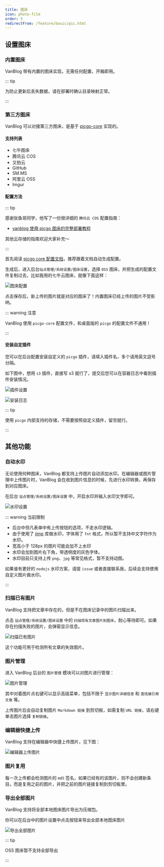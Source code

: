 ```yaml
---
title: 图床
icon: photo-film
order: 5
redirectFrom: /feature/basic/pic.html
---
```


## 设置图床

### 内置图床

VanBlog 带有内置的图床实现，无需任何配置，开箱即用。

::: tip

为防止更新后丢失数据，请在部署时确认目录映射正常。

:::

### 第三方图床

VanBlog 可以对接第三方图床，是基于 [picgo-core](https://picgo.github.io/PicGo-Core-Doc/) 实现的。

#### 支持列表

- 七牛图床
- 腾讯云 COS
- 又拍云
- GitHub
- SM.MS
- 阿里云 OSS
- Imgur

#### 配置方法

::: tip

感谢张鱼哥同学，他写了一份很详细的 `腾讯云 COS` 配置指南：

- [vanblog 使用 picgo 图床的完整部署教程](https://www.handyzyg.cn/post/47)

其他云存储的指南欢迎大家补充～

:::

首先阅读 [picgo core 配置文档](https://picgo.github.io/PicGo-Core-Doc/zh/guide/config.html#%E8%87%AA%E5%8A%A8%E7%94%9F%E6%88%90)，推荐跟着文档自动生成配置。

生成后，进入后台`站点管理/系统设置/图床设置`，选择 `OSS` 图床，并把生成的配置文件复制过去，比如我用的七牛云图床，就像下面这样：

![图床配置](https://pic.mereith.com/img/73d7d98839fb36fa26e450423aa7d147.clipboard-2022-09-20.png)

点击保存后，新上传的图片就是对应的图床了！内置图床已经上传的图片不受影响。

::: warning 注意

VanBlog 使用 `picgo-core` 配置文件，和桌面版的 `picgo` 的配置文件不通用！

:::

#### 安装自定插件

您可以在后台配置安装自定义的 `picgo` 插件，请填入插件名，多个请用英文逗号分隔。

如下图中，想用 `s3` 插件，直接写 s3 就行了，提交后您可以在容器日志中看到插件安装情况。

![插件设置](https://pic.mereith.com/img/73d7d98839fb36fa26e450423aa7d147.clipboard-2022-09-20.png)

![安装日志](https://pic.mereith.com/img/283fbd4ca8addeaf06b2f3d6ae1c4643.clipboard-2022-09-20.png)

::: tip

使用 `picgo` 内部支持的存储，不需要按照自定义插件，留空就行。

:::

## 其他功能

### 自动水印

无论使用何种图床，VanBlog 都支持上传图片自动添加水印。在编辑器或图片管理中上传图片时，VanBlog 会在收到图片信息的时候，先进行水印转换，再保存到对应图床。

在后台 `站点管理/系统设置/图床设置` 中，开启水印并输入水印文字即可。

![水印设置](https://pic.mereith.com/img/9a49bf9afa30c136994330014ca9d2d9.clipboard-2023-02-27.png)

::: warning 当前限制

- 后台中但凡表单中有上传按钮的选项，不走水印逻辑。
- 由于使用了 [jimp](https://github.com/jimp-dev/jimp/) 库做水印，字体用了 `fnt` 格式，所以暂不支持中文字符作为水印。
- 宽高小于 128px 的图片可能会加不上水印
- 水印会加到图片右下角，带透明度的灰色字体。
- 水印目前只支持上传 `png`、`jpg` 等常见格式，暂不支持动图。

如果谁有更好的 `nodejs` 水印方案，请提 `issue` 或者直接联系我，后续会支持使用自定义图片做水印。

:::

### 扫描已有图片

VanBlog 支持把文章中存在的，但是不在图床记录中的图片扫描出来。

点击 `站点管理/系统设置/图床设置` 中的 `扫描现有文章图片到图床`，耐心等待即可。如果存在扫描失败的图片，会弹窗显示信息。

![扫描已有图片](https://pic.mereith.com/img/cb00c069e9fba6308151c859bd78d15d.clipboard-2022-08-15.png)

这个功能可用于检测所有文章的失效图片。

### 图片管理

进入 VanBlog 后台的 `图片管理` 模块可以对图片进行管理：

![图片管理](https://pic.mereith.com/img/5be657eaaff09be9dd4a77d968e54c21.clipboard-2022-08-15.png)

其中对着图片点右键可以显示高级菜单，包括不限于 `显示图片详细信息` 和 `查找被引用文章` 等。

上传图片后会自动复制图片 `Markdown 链接` 到剪切板，如需复制 `URL 链接`，请右键单击图片选择 `复制链接`。

### 编辑器快捷上传

VanBlog 支持在编辑器中快捷上传图片，见下图：

![编辑器上传图片](https://www.mereith.com/static/img/8ad428da63e4380d4b1c2f2a8362b492.clipboard-2022-09-08.png)

### 图片复用

每一次上传都会检测图片的 `md5` 签名，如果已经有的该图片，则不会创建新条目。而是复用之前的图片，并把之前的图片链接复制到剪切板里。

### 导出全部图片

VanBlog 支持将全部本地图床图片导出为压缩包。

你可以在后台中的图片设置中点击按钮来导出全部本地图床图片

![导出全部图片](https://www.mereith.com/static/img/dd5f0f0a1ff61a1a5d22c09fcaa8178c.clipboard-2022-09-01.png)

::: tip

OSS 图床暂不支持全部导出

:::
